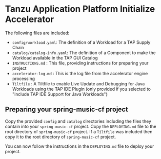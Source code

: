 # Tanzu Application Platform Initialize Accelerator

The following files are included:
- `config/workload.yaml`: The definition of a Workload for a TAP Supply Chain
- `catalog/catalog-info.yaml`: The definition of a Component to make the Workload available in the TAP GUI Catalog
- `INSTRUCTIONS.md` : This file, providing instructions for preparing your project
- `accelerator-log.md` : This is the log file from the accelerator engine processing
- `Tiltfile` : A Tiltfile to enable Live Update and Debugging for Java Workloads using the TAP IDE Plugin (only provided if you selected to "Include TAP IDE Support for Java Workloads")

## Preparing your spring-music-cf project

Copy the provided `config` and `catalog` directories including the files they contain into your `spring-music-cf` project. Copy the `DEPLOYING.md` file to the root directory of `spring-music-cf` project. If a `Tiltfile` was included then copy it to the root directory of `spring-music-cf` project.

You can now follow the instructions in the `DEPLOYING.md` file to deploy your project.

